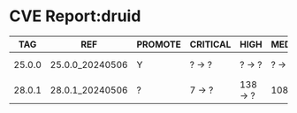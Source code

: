 # CVE Report:druid
|  TAG   |       REF       | PROMOTE | CRITICAL |   HIGH   |  MEDIUM  |   LOW   | UNKNOWN |
|--------|-----------------|---------|----------|----------|----------|---------|---------|
| 25.0.0 | 25.0.0_20240506 | Y       | ? -> ?   | ? -> ?   | ? -> ?   | ? -> ?  | ? -> ?  |
| 28.0.1 | 28.0.1_20240506 | ?       | 7 -> ?   | 138 -> ? | 108 -> ? | 34 -> ? | 0 -> ?  |
